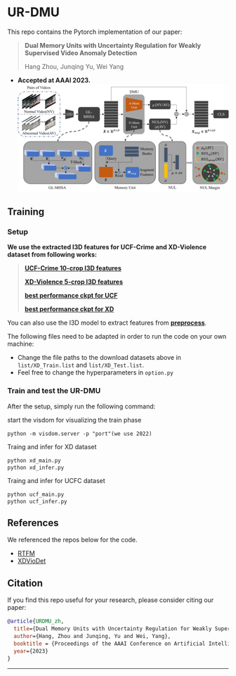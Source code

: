 # UR-DMU
This repo contains the Pytorch implementation of our paper:
> **Dual Memory Units with Uncertainty Regulation for Weakly Supervised Video Anomaly Detection**
> 
> Hang Zhou, Junqing Yu, Wei Yang
- **Accepted at AAAI 2023.**  
![framework](data/framework.png)


## Training

### Setup
**We use the extracted I3D features for UCF-Crime and XD-Violence dataset from following works:**
> [**UCF-Crime 10-crop I3D features**](https://github.com/Roc-Ng/DeepMIL)
> 
> [**XD-Violence 5-crop I3D features**](https://roc-ng.github.io/XD-Violence/)
> 
> [**best performance ckpt for UCF**](models/ucf_trans_2022.pkl)
>
> [**best performance ckpt for XD**](models/xd_trans_2022.pkl)

You can also use the I3D model to extract features from [**preprocess**](feature_extract/README.md).

The following files need to be adapted in order to run the code on your own machine:
- Change the file paths to the download datasets above in `list/XD_Train.list` and `list/XD_Test.list`. 
- Feel free to change the hyperparameters in `option.py`
### Train and test the UR-DMU
After the setup, simply run the following command: 

start the visdom for visualizing the train phase

```
python -m visdom.server -p "port"(we use 2022)
```
Traing and infer for XD dataset
```
python xd_main.py
python xd_infer.py
```
Traing and infer for UCFC dataset
```
python ucf_main.py
python ucf_infer.py
```

## References
We referenced the repos below for the code.

* [RTFM](https://github.com/tianyu0207/RTFM)
* [XDVioDet](https://github.com/Roc-Ng/XDVioDet)

## Citation

If you find this repo useful for your research, please consider citing our paper:

```bibtex
@article{URDMU_zh,
  title={Dual Memory Units with Uncertainty Regulation for Weakly Supervised Video Anomaly Detection},
  author={Hang, Zhou and Junqing, Yu and Wei, Yang},
  booktitle = {Proceedings of the AAAI Conference on Artificial Intelligence (AAAI)},
  year={2023}
}
```
---